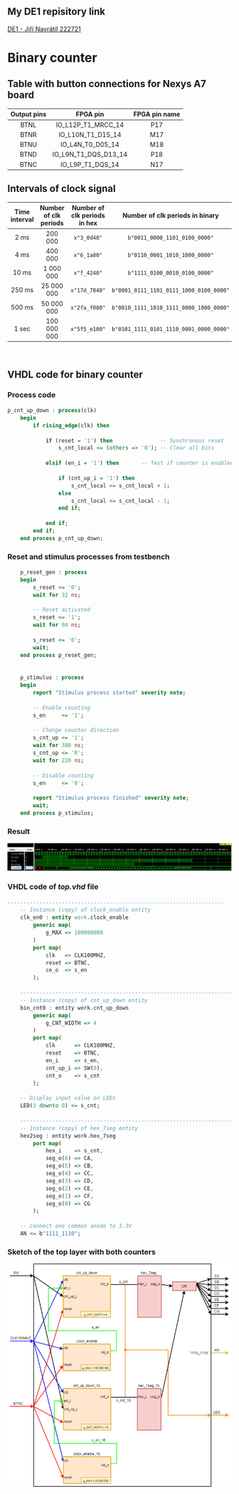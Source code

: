 ## My DE1 repisitory link

[DE1 - Jiří Navrátil 222721](https://github.com/GeorgeNavratil/Digital-electronics-1)

# Binary counter

## Table with button connections for Nexys A7 board

| **Output pins** | **FPGA pin** | **FPGA pin name** |
| :-: | :-: | :-: |
| BTNL | IO_L12P_T1_MRCC_14 | P17 |
| BTNR | IO_L10N_T1_D15_14 | M17 |
| BTNU | IO_L4N_T0_D05_14 | M18 |
| BTND | IO_L9N_T1_DQS_D13_14 | P18 |
| BTNC | IO_L9P_T1_DQS_14 | N17 |

## Intervals of clock signal

| **Time interval** | **Number of clk periods** | **Number of clk periods in hex** | **Number of clk periods in binary** |
| :-: | :-: | :-: | :-: |
| 2&nbsp;ms | 200 000 | `x"3_0d40"` | `b"0011_0000_1101_0100_0000"` |
| 4&nbsp;ms | 400 000 | `x"6_1a80"` | `b"0110_0001_1010_1000_0000"` |
| 10&nbsp;ms | 1 000 000 | `x"f_4240"` | `b"1111_0100_0010_0100_0000"` |
| 250&nbsp;ms | 25 000 000 | `x"17d_7840"` | `b"0001_0111_1101_0111_1000_0100_0000"` |
| 500&nbsp;ms | 50 000 000 | `x"2fa_f080"` | `b"0010_1111_1010_1111_0000_1000_0000"` |
| 1&nbsp;sec | 100 000 000 | `x"5f5_e100"` | `b"0101_1111_0101_1110_0001_0000_0000"` |

<br>

## VHDL code for binary counter

### Process code

```vhdl
p_cnt_up_down : process(clk)
    begin
        if rising_edge(clk) then
        
            if (reset = '1') then               -- Synchronous reset
                s_cnt_local <= (others => '0'); -- Clear all bits

            elsif (en_i = '1') then       -- Test if counter is enabled

                if (cnt_up_i = '1') then
                    s_cnt_local <= s_cnt_local + 1;
                else
                    s_cnt_local <= s_cnt_local - 1;            
                end if;

            end if;
        end if;
    end process p_cnt_up_down;
```

### Reset and stimulus processes from testbench

```vhdl
    p_reset_gen : process
    begin
        s_reset <= '0';
        wait for 32 ns;
        
        -- Reset activated
        s_reset <= '1';
        wait for 94 ns;

        s_reset <= '0';
        wait;
    end process p_reset_gen;


    p_stimulus : process
    begin
        report "Stimulus process started" severity note;

        -- Enable counting
        s_en     <= '1';
        
        -- Change counter direction
        s_cnt_up <= '1';
        wait for 380 ns;
        s_cnt_up <= '0';
        wait for 220 ns;

        -- Disable counting
        s_en     <= '0';

        report "Stimulus process finished" severity note;
        wait;
    end process p_stimulus;
```

### Result

![Binary counter waveforms](Images/Graf.png)

### VHDL code of _top.vhd_ file

```vhdl
--------------------------------------------------------------------
    -- Instance (copy) of clock_enable entity
    clk_en0 : entity work.clock_enable
        generic map(
            g_MAX => 100000000
        )
        port map(
            clk   => CLK100MHZ,
            reset => BTNC,
            ce_o  => s_en
        );

    --------------------------------------------------------------------
    -- Instance (copy) of cnt_up_down entity
    bin_cnt0 : entity work.cnt_up_down
        generic map(
            g_CNT_WIDTH => 4
        )
        port map(
            clk      => CLK100MHZ,
            reset    => BTNC,
            en_i     => s_en,
            cnt_up_i => SW(0),
            cnt_o    => s_cnt
        );

    -- Display input value on LEDs
    LED(3 downto 0) <= s_cnt;

    --------------------------------------------------------------------
    -- Instance (copy) of hex_7seg entity
    hex2seg : entity work.hex_7seg
        port map(
            hex_i    => s_cnt,
            seg_o(6) => CA,
            seg_o(5) => CB,
            seg_o(4) => CC,
            seg_o(3) => CD,
            seg_o(2) => CE,
            seg_o(1) => CF,
            seg_o(0) => CG
        );

    -- Connect one common anode to 3.3V
    AN <= b"1111_1110";
```

### Sketch of the top layer with both counters

![Binary counter sketch](Images/Sketch.png)
